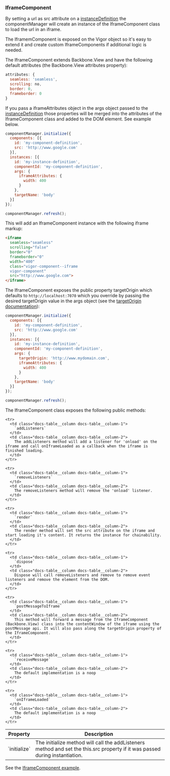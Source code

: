 ### <a name="iframe-component"></a> IframeComponent

By setting a url as src attribute on a [instanceDefinition](#instance-definitions) the componentManager will create an instance of the IframeComponent class to load the url in an iframe.

The IframemComponent is exposed on the Vigor object so it's easy to extend it and create custom IframeComponents if additional logic is needed.

The IframeComponent extends Backbone.View and have the following default attributes (the Backbone.View attributes property):

```javascript
attributes: {
  seamless: 'seamless',
  scrolling: no,
  border: 0,
  frameborder: 0
}
```

If you pass a iframeAttributes object in the args object passed to the [instanceDefinition](#instance-definitions) those properties will be merged into the attributes of the IframeComponent class and added to the DOM element. See example below.

```javascript
componentManager.initialize({
  components: [{
    id: 'my-component-definition',
    src: 'http://www.google.com'
  }],
  instances: [{
    id: 'my-instance-definition',
    componentId: 'my-component-definition',
    args: {
      iframeAttributes: {
        width: 400
      }
    },
    targetName: 'body'
  }]
});

componentManager.refresh();
```

This will add an IframeComponent instance with the following iframe markup:

```html
<iframe
  seamless="seamless"
  scrolling="false"
  border="0"
  frameborder="0"
  width="400"
  class="vigor-component--iframe
  vigor-component"
  src="http://www.google.com">
</iframe>
```

The IframeComponent exposes the public property targetOrigin which defaults to `http://localhost:7070` which you override by passing the desired targetOrigin value in the args object (see the [targetOrigin documentation](https://developer.mozilla.org/en-US/docs/Web/API/Window/postMessage)):

```javascript
componentManager.initialize({
  components: [{
    id: 'my-component-definition',
    src: 'http://www.google.com'
  }],
  instances: [{
    id: 'my-instance-definition',
    componentId: 'my-component-definition',
    args: {
      targetOrigin: 'http://www.mydomain.com',
      iframeAttributes: {
        width: 400
      }
    },
    targetName: 'body'
  }]
});

componentManager.refresh();
```

The IframeComponent class exposes the following public methods:

<table class="docs-table">
  <thead>
    <tr>
      <th class="docs-table__column docs-table__column-1">Property</th>
      <th class="docs-table__column docs-table__column-2">Description</th>
    </tr>
  </thead>
  <tbody>
    <tr>
      <td class="docs-table__column docs-table__column-1">
        `initialize`
      </td>
      <td class="docs-table__column docs-table__column-2">
        The initialize method will call the addListeners method and set the this.src property if it was passed during instantiation.
      </td>
    </tr>

    <tr>
      <td class="docs-table__column docs-table__column-1">
        `addListeners`
      </td>
      <td class="docs-table__column docs-table__column-2">
        The addListeners method will add a listener for 'onload' on the iframe and call onIframeLoaded as a callback when the iframe is finished loading.
      </td>
    </tr>

    <tr>
      <td class="docs-table__column docs-table__column-1">
        `removeListeners`
      </td>
      <td class="docs-table__column docs-table__column-2">
        The removeListeners method will remove the 'onload' listener.
      </td>
    </tr>

    <tr>
      <td class="docs-table__column docs-table__column-1">
        `render`
      </td>
      <td class="docs-table__column docs-table__column-2">
        The render method will set the src attribute on the iframe and start loading it's content. It returns the instance for chainability.
      </td>
    </tr>

    <tr>
      <td class="docs-table__column docs-table__column-1">
        `dispose`
      </td>
      <td class="docs-table__column docs-table__column-2">
        Dispose will call removeListeners and remove to remove event listeners and remove the element from the DOM.
      </td>
    </tr>

    <tr>
      <td class="docs-table__column docs-table__column-1">
        `postMessageToIframe`
      </td>
      <td class="docs-table__column docs-table__column-2">
        This method will forward a message from the IframeComponent (Backbone.View) class into the contentWindow of the iframe using the postMessage api. It will also pass along the targetOrigin property of the IframeComponent.
      </td>
    </tr>

    <tr>
      <td class="docs-table__column docs-table__column-1">
        `receiveMessage`
      </td>
      <td class="docs-table__column docs-table__column-2">
        The default implementation is a noop
      </td>
    </tr>

    <tr>
      <td class="docs-table__column docs-table__column-1">
        `onIframeLoaded`
      </td>
      <td class="docs-table__column docs-table__column-2">
        The default implementation is a noop
      </td>
    </tr>
  </tbody>
</table>

See the [IframeComponent example](/examples/iframe-components/).